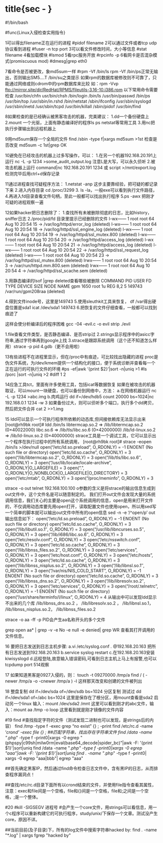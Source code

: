# title{sec - }
#!/bin/bash

#func{Linux入侵检查实用指令}

1可以得出filename正在运行的进程
#pidof filename
2可以通过文件或者tcp udp协议看到进程
#fuser -n tcp port
3可以看文件修改时间，大小等信息
#stat filename
4看加载模块
#lsmod
5看rpc服务开放
#rpcinfo -p
6看网卡是否混杂模式(promiscuous mod)
#dmesg|grep eth0

7看命令是否被更改，象md5sum一样
#rpm -Vf /bin/ls
rpm -Vf /bin/ps正常无输出，否则输出SM5….T /bin/su之类提示
如果rpm的数据库被修改则不可靠了，只能通过网络或则cdrom中的rpm数据库来比较
如：rpm -Vvp ftp://mirror.site/dir/RedHat/RPMS/fileutils-3.16-10.i386.rpm
以下常用命令需要检查
/usr/bin/chfn
usr/bin/chsh
/bin/login
/bin/ls
/usr/bin/passwd
/bin/ps
/usr/bin/top
/usr/sbin/in.rshd
/bin/netstat
/sbin/ifconfig
/usr/sbin/syslogd
/usr/sbin/inetd
/usr/sbin/tcpd
/usr/bin/killall
/sbin/pidof
/usr/bin/find

8如果检查的是已经确认被黑客攻击的机器，完美建议：
1.dd一个备份硬盘上
2.mount 一个光驱，上面有静态编译好的程序ls ps netstat等常用工具
3.用nc把执行步骤输出到远程机器上

9用md5sum保存一个全局的文件
find /sbin -type f|xargs md5sum >1st
检查是否改变
md5sum -c 1st|grep OK

10避免在已经攻击的机器上过多写操作，可以：
1.在另一个机器192.168.20.191上运行
nc -L -p 1234 >some_audit_output.log 注意L是大写，可以永久侦听
2.被攻击机器上运行
command|nc 192.168.20.191 1234
或
script >/mnt/export.log
检测完毕后用ctrl+d保存记录

11通过进程查找可疑程序方法：
1.netstat -anp 这步主要靠经验，把可疑的都记录下来
2.进入内存目录 cd /proc/3299
3. ls -la，一般exe可以看到执行文件路径，
4.再进入fd目录查看文件句柄，至此一般都可以找出执行程序
5.ps -awx 把刚才可疑的进程观察一遍

12如果hacker把日志删除了：
1.查找所有未被删除彻底的日志，比如history，sniffer日志
2./proc/pid/fd 目录里提示已经删除的文件
l-wx—— 1 root root 64 Aug 10 20:54 15 -> /var/log/httpd/error_log (deleted)
l-wx—— 1 root root 64 Aug 10 20:54 18 -> /var/log/httpd/ssl_engine_log (deleted)
l-wx—— 1 root root 64 Aug 10 20:54 19 -> /var/log/httpd/ssl_mutex.800 (deleted)
l-wx—— 1 root root 64 Aug 10 20:54 20 -> /var/log/httpd/access_log (deleted)
l-wx—— 1 root root 64 Aug 10 20:54 21 -> /var/log/httpd/access_log (deleted)
l-wx—— 1 root root 64 Aug 10 20:54 22 -> /var/log/httpd/ssl_request_log (deleted)
l-wx—— 1 root root 64 Aug 10 20:54 23 -> /var/log/httpd/ssl_mutex.800 (deleted)
lrwx—— 1 root root 64 Aug 10 20:54 3 -> /var/run/httpd.mm.800.sem (deleted)
lrwx—— 1 root root 64 Aug 10 20:54 4 -> /var/log/httpd/ssl_scache.sem (deleted)

3.用静态编译的lsof |grep deleted查看哪些被删除
COMMAND PID USER FD TYPE DEVICE SIZE NODE NAME
gpm 1650 root 1u REG 8,2 5 149743 /var/run/gpm208raa (deleted)

4.得到文件inode号，这里是149743
5.使用sleuthkit工具来恢复，
df /var得出硬盘位置是sda1
icat /dev/sda1 149743
6.把恢复的文件仔细查看，一般都可以找到痕迹了

这样会使分析编译后的程序困难
gcc -04 -evil.c -o evil
strip ./evil

1.file查看文件类型，是否静态编译、是否strip过
2.strings显示程序中的asicc字符串,通过字符串再到google上找
3.strace是跟踪系统调用（这个还不知道怎么样用）strace -p pid
4.gdb（更不会用啦）

13有些进程不在进程里显示，但在/proc中有痕迹，可比较找出隐藏的进程
proc是伪文件系统，为/dev/kmem提供一个结构化的接口，便于系统诊断并查看每一个正在运行的可执行文件的环境
#ps -ef|awk ‘{print $2}’|sort -n|uniq >1
#ls /porc |sort -n|uniq >2
#diff 1 2

14应急工具tct，里面有许多使用工具，包括icat等数据恢复
如果在被攻击的机器取证，可以mount一块硬盘，也可以备份到网络中，方法：
a.在网络机器运行 nc -L -p 1234 >abc.img
b.肉鸡运行 dd if=/dev/hdb5 count 20000 bs=1024|nc 192.168.0.1 1234 -w 3
如果备份过大，则可以侦听多个端口，执行多个dd拷贝，然后把文件合并 cat 2 >>1.img

15
ldd可以显示一个可执行程序所依赖的动态库,但间接依赖库无法显示出来
[root@rh9bk root]# ldd /bin/ls
libtermcap.so.2 => /lib/libtermcap.so.2 (0×40022000)
libc.so.6 => /lib/tls/libc.so.6 (0×42000000)
/lib/ld-linux.so.2 => /lib/ld-linux.so.2 (0×40000000)
strace工具是一个调试工具，它可以显示出一个程序在执行过程中的所有系统调用，
[root@rh9bk root]# strace -eopen /bin/ls >/dev/null
open(“/etc/ld.so.preload”, O_RDONLY) = -1 ENOENT (No such file or directory)
open(“/etc/ld.so.cache”, O_RDONLY) = 3
open(“/lib/libtermcap.so.2″, O_RDONLY) = 3
open(“/lib/tls/libc.so.6″, O_RDONLY) = 3
open(“/usr/lib/locale/locale-archive”, O_RDONLY|O_LARGEFILE) = 3
open(“.”, O_RDONLY|O_NONBLOCK|O_LARGEFILE|O_DIRECTORY) = 3
open(“/etc/mtab”, O_RDONLY) = 3
open(“/proc/meminfo”, O_RDONLY) = 3

strace -o out telnet 192.168.100.100
o参数的含义是将strace的输出信息生成到out文件中，这个文件名是可以随意制定的。
我们打开out文件会发现大量的系统调用信息，我们关心的主要是open这个系统调用的信息，open是用来打开文件的，不仅调用动态库要先用open打开，读取配置文件也使用open，所以用sed写一个简单的脚本就可以输出out文件中所有的open信息
sed -n -e ‘/^open/p’ out
输出信息如下：
open(“/etc/ld.so.preload”, O_RDONLY) = -1 ENOENT (No such file or directory)
open(“/etc/ld.so.cache”, O_RDONLY) = 3
open(“/lib/libutil.so.1″, O_RDONLY) = 3
open(“/usr/lib/libncurses.so.5″, O_RDONLY) = 3
open(“/lib/i686/libc.so.6″, O_RDONLY) = 3
open(“/etc/resolv.conf”, O_RDONLY) = 3
open(“/etc/nsswitch.conf”, O_RDONLY) = 3
open(“/etc/ld.so.cache”, O_RDONLY) = 3
open(“/lib/libnss_files.so.2″, O_RDONLY) = 3
open(“/etc/services”, O_RDONLY) = 3
open(“/etc/host.conf”, O_RDONLY) = 3
open(“/etc/hosts”, O_RDONLY) = 3
open(“/etc/ld.so.cache”, O_RDONLY) = 3
open(“/lib/libnss_nisplus.so.2″, O_RDONLY) = 3
open(“/lib/libnsl.so.1″, O_RDONLY) = 3
open(“/var/nis/NIS_COLD_START”, O_RDONLY) = -1 ENOENT (No such file or directory)
open(“/etc/ld.so.cache”, O_RDONLY) = 3
open(“/lib/libnss_dns.so.2″, O_RDONLY) = 3
open(“/lib/libresolv.so.2″, O_RDONLY) = 3
open(“/etc/services”, O_RDONLY) = 3
open(“/root/.telnetrc”, O_RDONLY) = -1 ENOENT (No such file or directory)
open(“/usr/share/terminfo/l/linux”, O_RDONLY) = 4
从输出中可以发现ldd显示不出来的几个库
/lib/libnss_dns.so.2 ，
/lib/libresolv.so.2 ，
/lib/libnsl.so.1，
/lib/libnss_nisplus.so.2，
/lib/libnss_files.so.2

strace -o aa -ff -p PID会产生aa名称开头的多个文件

grep open aa* | grep -v -e No -e null -e denied| grep WR 查看其打开调用的文件信息。

16
要把日志发送到日志主机步骤:
a.vi /etc/syslog.conf *.* @192.168.20.163 把所有日志发送到192.168.20.163
b.service syslog restart
c.在192.168.20.163安装kiwisyslogd
d.远程登陆,故意输入错误密码,可看到日志主机上马上有报警,也可以tcpdump port 514观察

17
如果知道黑客是0927入侵的，则：
touch -t 09270000 /tmp/a
find / \( -newer /tmp/a -o -cnewer /tmp/a \) -l
这样那天改变和创建的文件被列出

18
整盘复制
dd if=/dev/sda of=/dev/sdb bs=1024
分区复制 测试过
dd if=/dev/sda1 of=/abc bs=1024 这里是保存在了根分区，用mount查看是sda2
启动另一个linux
输入：mount /dev/sda2 /mnt
这里可以看到刚才的abc文件，输入：mount aa /tmp -o loop
这里看到就是刚才镜像的文件内容

#19 find
#查找指定字符的文件（测试发现二进制也可以发现，是strings后的内容）
find /tmp -type f -exec grep “no exist” {} \; -print
find /etc/rc.d -name ‘*crond’ -exec file {} ;
##匹配字符串，找出存在字符串文件
find /data -name "*.php" -type f -print0|xargs -0 egrep "(phpspy|c99sh|milw0rm|eval\(base64_decode|spider_bc)"|awk -F: '{print $1}'|sort|uniq
find /data -name "*.php" -type f -print0|xargs -0 egrep "aaa"|awk -F: '{print $1}'|sort|uniq
find . -name "*.php" -type f -print0| xargs -0 egrep  "aaa|bbb"| egrep "aaa"

##首先确定黑客IP，然后通过find命令检查日志文件中，含有黑IP的日志，从而排查程序漏洞点！

##查找/etc/rc.d目录下面所有以crond结束的文件，并使用file指令查看其属性，注意：exec和file间是一个空格，file和{}间是一个空格，file和;之间是一个空格，;是一个整体。

#20
#kill -SIGSEGV 进程号 
#会产生一个core文件，用strings可以看信息，用一个c程序可以重新构建它的可执行程序，study/unix/下保存一个文章。测试没产生core，原因不详。


##当前目前(及子目录)下，所有的log文件中搜索字符串hacked by:
find . -name "*.log" | xargs fgrep "hacked by"






